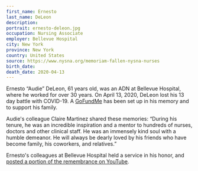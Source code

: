 ```yaml
---
first_name: Ernesto
last_name: DeLeon
description: 
portrait: ernesto-deleon.jpg
occupation: Nursing Associate
employer: Bellevue Hospital
city: New York
province: New York
country: United States
source: https://www.nysna.org/memoriam-fallen-nysna-nurses
birth_date: 
death_date: 2020-04-13
---
```


Ernesto “Audie” DeLeon, 61 years old, was an ADN at Bellevue Hospital, where he worked for over 30 years. On April 13, 2020, DeLeon lost his 13 day battle with COVID-19. A [GoFundMe](https://www.gofundme.com/f/in-loving-memory-of-ernesto-deleon) has been set up in his memory and to support his family.

Audie's colleague Claire Martinez shared these memories: “During his tenure, he was an incredible inspiration and a mentor to hundreds of nurses, doctors and other clinical staff. He was an immensely kind soul with a humble demeanor. He will always be dearly loved by his friends who have become family, his coworkers, and relatives.”

Ernesto's colleagues at Bellevue Hospital held a service in his honor, and [posted a portion of the remembrance on YouTube](https://www.youtube.com/watch?feature=youtu.be&v=sSp0_py5Twk&app=desktop).